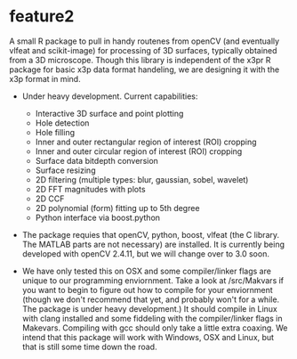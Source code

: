# feature2 

A small R package to pull in handy routenes from openCV (and eventually vlfeat 
and scikit-image) for processing of 3D surfaces, typically obtained from a 
3D microscope. Though this library is independent of the x3pr R package for 
basic x3p data format handeling, we are designing it with the x3p format in 
mind. 

* Under heavy development. Current capabilities:
  * Interactive 3D surface and point plotting
  * Hole detection
  * Hole filling
  * Inner and outer rectangular region of interest (ROI) cropping
  * Inner and outer circular region of interest (ROI) cropping
  * Surface data bitdepth conversion
  * Surface resizing
  * 2D filtering (multiple types: blur, gaussian, sobel, wavelet)
  * 2D FFT magnitudes with plots
  * 2D CCF
  * 2D polynomial (form) fitting up to 5th degree
  * Python interface via boost.python

* The package requies that openCV, python, boost, vlfeat (the C library. The 
MATLAB parts are not necessary) are installed. It is currently being developed 
with openCV 2.4.11, but we will change over to 3.0 soon.

* We have only tested this on OSX and some compiler/linker flags are unique to 
our programming enviornment. Take a look at /src/Makvars if you want to begin 
to figure out how to compile for your enviornment (though we don't recommend 
that yet, and probably won't for a while. The package is under heavy 
development.) It should compile in Linux with clang installed and some 
fiddeling with the compiler/linker flags in Makevars. Compiling with gcc 
should only take a little extra coaxing. We intend that this package will work 
with Windows, OSX and Linux, but that is still some time down the road.
